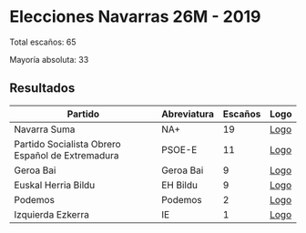 # Elecciones Navarras 26M - 2019

Total escaños: 65

Mayoría absoluta: 33

## Resultados

| Partido | Abreviatura | Escaños | Logo |
| - | - | - | - |
| Navarra Suma | NA+ | 19 | [Logo](https://github.com/playzzz/Pactos/blob/master/Logos/NA+.jpg?raw=true)
| Partido Socialista Obrero Español de Extremadura | PSOE-E | 11 | [Logo](https://github.com/playzzz/Pactos/blob/master/Logos/PSOE.jpg?raw=true)
| Geroa Bai | Geroa Bai | 9 | [Logo](https://github.com/playzzz/Pactos/blob/master/Logos/Geroa%20Bai.jpg?raw=true)
| Euskal Herria Bildu | EH Bildu | 9 | [Logo](https://github.com/playzzz/Pactos/blob/master/Logos/EH%20Bildu.jpg?raw=true)
| Podemos | Podemos | 2 | [Logo](https://github.com/playzzz/Pactos/blob/master/Logos/Podemos.jpg?raw=true)
| Izquierda Ezkerra | IE | 1 | [Logo](https://github.com/playzzz/Pactos/blob/master/Logos/Ezkerra.jpg?raw=true)
